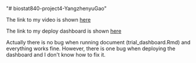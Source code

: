 "# biostat840-project4-YangzhenyuGao" 

The link to my video is shown [here](https://www.youtube.com/watch?v=zBaINH7YVjQ)

The link to my deploy dashboard is shown [here](https://yangzhenyugao.shinyapps.io/trial_dashboard/)

Actually there is no bug when running document (trial_dashboard.Rmd) and everything works fine. However, there is one bug when deploying the dashboard and I don't know how to fix it.